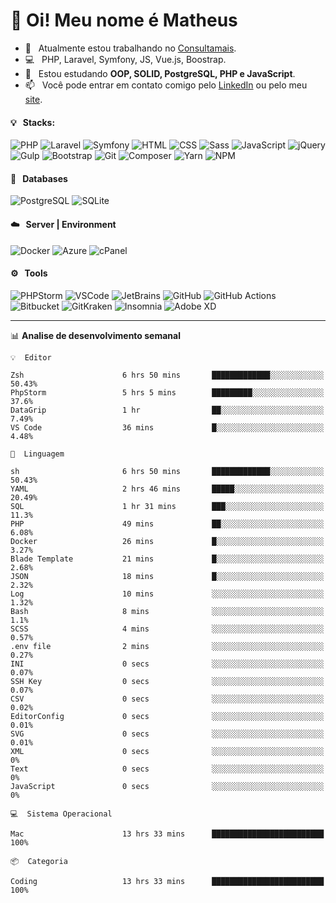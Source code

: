 # 👋 Oi! Meu nome é Matheus

- 🔭 &nbsp; Atualmente estou trabalhando no [Consultamais](https://consultamais.com.br/).
- 💻 &nbsp; PHP, Laravel, Symfony, JS, Vue.js, Boostrap.
- 🌱 &nbsp; Estou estudando **OOP, SOLID, PostgreSQL, PHP e JavaScript**.
- 📫 &nbsp; Você pode entrar em contato comigo pelo [LinkedIn](https://www.linkedin.com/in/matheuscamargoxavier/) ou pelo meu [site](https://matheuscamargo.co).

#### 💡 &nbsp; Stacks:
![PHP](https://img.shields.io/badge/-PHP-777BB4?&logo=php&logoColor=FFFFFF)
![Laravel](https://img.shields.io/badge/-Laravel-FF2D20?&logo=laravel&logoColor=FFFFFF)
![Symfony](https://img.shields.io/badge/-Symfony-000000?&logo=symfony&logoColor=FFFFFF)
![HTML](https://img.shields.io/badge/-HTML-E34F26?&logo=html5&logoColor=FFFFFF)
![CSS](https://img.shields.io/badge/-CSS-1572B6?&logo=css3&logoColor=FFFFFF)
![Sass](https://img.shields.io/badge/-Sass-CC6699?&logo=sass&logoColor=FFFFFF)
![JavaScript](https://img.shields.io/badge/-JavaScript-F7DF1E?&logo=javascript&logoColor=FFFFFF)
![jQuery](https://img.shields.io/badge/-jQuery-0769AD?&logo=jquery&logoColor=FFFFFF)
![Gulp](https://img.shields.io/badge/-Gulp-CF4647?&logo=gulp&logoColor=FFFFFF)
![Bootstrap](https://img.shields.io/badge/-Bootstrap-7952B3?&logo=bootstrap&logoColor=FFFFFF)
![Git](https://img.shields.io/badge/-Git-F05032?&logo=git&logoColor=FFFFFF)
![Composer](https://img.shields.io/badge/-Composer-885630?&logo=composer&logoColor=FFFFFF)
![Yarn](https://img.shields.io/badge/-Yarn-2C8EBB?&logo=yarn&logoColor=FFFFFF)
![NPM](https://img.shields.io/badge/-npm-CB3837?&logo=npm&logoColor=FFFFFF)

#### 💾 &nbsp; Databases
![PostgreSQL](https://img.shields.io/badge/-PostgreSQL-336791?&logo=PostgreSQL&logoColor=FFFFFF)
![SQLite](https://img.shields.io/badge/-SQLite-003B57?&logo=SQLite&logoColor=FFFFFF)

#### ☁️ &nbsp; Server | Environment
![Docker](https://img.shields.io/badge/-Docker-2496ED?&logo=docker&logoColor=FFFFFF)
![Azure](https://img.shields.io/badge/-Azure-0089D6?&logo=microsoft%20azure&logoColor=FFFFFF)
![cPanel](https://img.shields.io/badge/-cPanel-FF6C2C?&logo=cpanel&logoColor=FFFFFF)

#### ⚙️ &nbsp; Tools
![PHPStorm](https://img.shields.io/badge/-PHPStorm-000000?&logo=PHPStorm&logoColor=FFFFFF)
![VSCode](https://img.shields.io/badge/-VSCode-007ACC?&logo=Visual%20Studio%20Code&logoColor=FFFFFF) 
![JetBrains](https://img.shields.io/badge/-JetBrains-000000?&logo=jetbrains&logoColor=FFFFFF) 
![GitHub](https://img.shields.io/badge/-GitHub-181717?&logo=github&logoColor=FFFFFF) 
![GitHub Actions](https://img.shields.io/badge/-GitHub%20Actions-181717?&logo=GitHub%20Actions&logoColor=FFFFFF) 
![Bitbucket](https://img.shields.io/badge/-Bitbucket-0052CC?&logo=bitbucket&logoColor=FFFFFF)
![GitKraken](https://img.shields.io/badge/-GitKraken-179287?&logo=GitKraken&logoColor=FFFFFF)
![Insomnia](https://img.shields.io/badge/-Insomnia-5849BE?&logo=Insomnia&logoColor=FFFFFF)
![Adobe XD](https://img.shields.io/badge/-Adobe%20XD-FF61F6?&logo=adobe%20xd&logoColor=FFFFFF) 
_______

📊  **Analise de desenvolvimento semanal**
```text
💡  Editor

Zsh                      6 hrs 50 mins       █████████████░░░░░░░░░░░░     50.43%
PhpStorm                 5 hrs 5 mins        █████████░░░░░░░░░░░░░░░░      37.6%
DataGrip                 1 hr                ██░░░░░░░░░░░░░░░░░░░░░░░      7.49%
VS Code                  36 mins             █░░░░░░░░░░░░░░░░░░░░░░░░      4.48%
```
```text
💬  Linguagem

sh                       6 hrs 50 mins       █████████████░░░░░░░░░░░░     50.43%
YAML                     2 hrs 46 mins       █████░░░░░░░░░░░░░░░░░░░░     20.49%
SQL                      1 hr 31 mins        ███░░░░░░░░░░░░░░░░░░░░░░      11.3%
PHP                      49 mins             ██░░░░░░░░░░░░░░░░░░░░░░░      6.08%
Docker                   26 mins             █░░░░░░░░░░░░░░░░░░░░░░░░      3.27%
Blade Template           21 mins             █░░░░░░░░░░░░░░░░░░░░░░░░      2.68%
JSON                     18 mins             █░░░░░░░░░░░░░░░░░░░░░░░░      2.32%
Log                      10 mins             ░░░░░░░░░░░░░░░░░░░░░░░░░      1.32%
Bash                     8 mins              ░░░░░░░░░░░░░░░░░░░░░░░░░       1.1%
SCSS                     4 mins              ░░░░░░░░░░░░░░░░░░░░░░░░░      0.57%
.env file                2 mins              ░░░░░░░░░░░░░░░░░░░░░░░░░      0.27%
INI                      0 secs              ░░░░░░░░░░░░░░░░░░░░░░░░░      0.07%
SSH Key                  0 secs              ░░░░░░░░░░░░░░░░░░░░░░░░░      0.07%
CSV                      0 secs              ░░░░░░░░░░░░░░░░░░░░░░░░░      0.02%
EditorConfig             0 secs              ░░░░░░░░░░░░░░░░░░░░░░░░░      0.01%
SVG                      0 secs              ░░░░░░░░░░░░░░░░░░░░░░░░░      0.01%
XML                      0 secs              ░░░░░░░░░░░░░░░░░░░░░░░░░         0%
Text                     0 secs              ░░░░░░░░░░░░░░░░░░░░░░░░░         0%
JavaScript               0 secs              ░░░░░░░░░░░░░░░░░░░░░░░░░         0%
```
```text
💻  Sistema Operacional

Mac                      13 hrs 33 mins      █████████████████████████       100%
```
```text
📦  Categoria

Coding                   13 hrs 33 mins      █████████████████████████       100%
```
